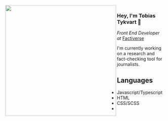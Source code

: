 <img align=left width=350px src=https://user-images.githubusercontent.com/44401648/136566124-cc88eff0-1d2b-4877-8375-d2f45be38c47.jpg>

### Hey, I'm Tobias Tykvart 🦉

*Front End Developer at* [Factiverse](https://www.factiverse.no/)

I'm currently working on a research and fact-checking tool for journalists.

## Languages

- Javascript/Typescript
- HTML
- CSS/SCSS
- 
